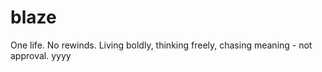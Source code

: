 # blaze

One life. No rewinds. Living boldly, thinking freely, chasing meaning - not approval.
yyyy
